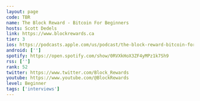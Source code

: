 ```yaml
---
layout: page
code: TBR
name: The Block Reward - Bitcoin For Beginners
hosts: Scott Dedels
link: https://www.blockrewards.ca
tier: 3
ios: https://podcasts.apple.com/us/podcast/the-block-reward-bitcoin-for-beginners/id1708082630?l=en-GB
android: ['']
spotify: https://open.spotify.com/show/0RVXkHoX3ZF4yMPz1k7Sh9
rss: ['']
rank: 52
twitter: https://www.twitter.com/Block_Rewards
youtube: https://www.youtube.com/@BlockRewards
level: Beginner
tags: ['interviews']
---
```

